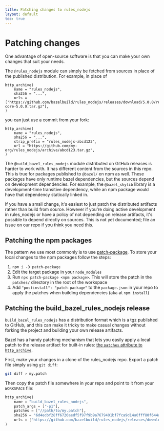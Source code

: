```yaml
---
title: Patching changes to rules_nodejs
layout: default
toc: true
---
```


# Patching changes

One advantage of open-source software is that you can make your own changes that suit your needs.

The `@rules_nodejs` module can simply be fetched from sources in place of the published distribution.
For example, in place of

```starlark
http_archive(
    name = "rules_nodejs",
    sha256 = "...",
    urls = ["https://github.com/bazelbuild/rules_nodejs/releases/download/5.0.0/rules_nodejs-core-5.0.0.tar.gz"],
)
```

you can just use a commit from your fork:

```starlark
http_archive(
    name = "rules_nodejs",
    sha256 = "...",
    strip_prefix = "rules_nodejs-abcd123",
    url = "https://github.com/my-org/rules_nodejs/archive/abcd123.tar.gz",
)
```

The `@build_bazel_rules_nodejs` module distributed on GitHub releases is harder to work with.
It has different content from the sources in this repo.
This is true for packages published to `@bazel/` on npm as well.
These packages have only runtime bazel dependencies, but the sources depend on development dependencies. For example, the `@bazel_skylib` library is a development-time transitive dependency, while an npm package would have that dependency statically linked in.

If you have a small change, it's easiest to just patch the distributed artifacts rather than build from source. However if you're doing active development in rules_nodejs or have a policy of not depending on release artifacts, it's possible to depend directly on sources. This is not yet documented; file an issue on our repo if you think you need this.

## Patching the npm packages

The pattern we use most commonly is to use [patch-package]. To store your local changes to the npm packages follow the steps:

1. `npm i -D patch-package`
1. Edit the target package in your `node_modules`
1. Run `npx patch-package <npm package>`. This will store the patch in the `patches/` directory in the root of the workspace
1. Add `"postinstall": "patch-package"` to the `package.json` in your repo to apply the patches when building dependencies (aka at `npm install`)

[patch-package]: https://www.npmjs.com/package/patch-package

## Patching the build_bazel_rules_nodejs release

`build_bazel_rules_nodejs` has a distribution format which is a tgz published to GitHub, and this can make it tricky to make casual changes without forking the project and building your own release artifacts.

Bazel has a handy patching mechanism that lets you easily apply a local patch to the release artifact for built-in rules: [the `patches` attribute to `http_archive`](https://docs.bazel.build/versions/master/repo/http.html#attributes).

First, make your changes in a clone of the rules_nodejs repo. Export a patch file simply using `git diff`:

```sh
git diff > my.patch
```

Then copy the patch file somewhere in your repo and point to it from your `WORKSPACE` file:

```python
http_archive(
    name = "build_bazel_rules_nodejs",
    patch_args = ["-p1"],
    patches = ["//path/to/my.patch"],
    sha256 = "6d4edbf28ff6720aedf5f97f9b9a7679401bf7fca9d14a0fff80f644a99992b4",
    urls = ["https://github.com/bazelbuild/rules_nodejs/releases/download/0.32.2/rules_nodejs-0.32.2.tar.gz"],
)
```
